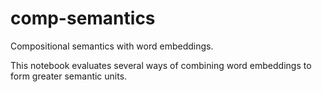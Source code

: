 # comp-semantics
Compositional semantics with word embeddings.

This notebook evaluates several ways of combining word embeddings to form greater semantic units.
